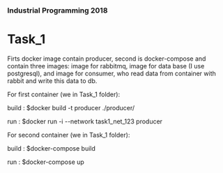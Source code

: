 ### Industrial Programming 2018


# Task_1

Firts docker image contain producer, second is docker-compose and contain three images: image for rabbitmq, image for data base (I use postgresql), and image for consumer, who read data from container with rabbit and write this data to db.

For first container (we in Task_1 folder):

build : $docker build -t producer ./producer/

run : $docker run -i --network task1_net_123 producer



For second container (we in Task_1 folder):

build : $docker-compose build

run : $docker-compose up
